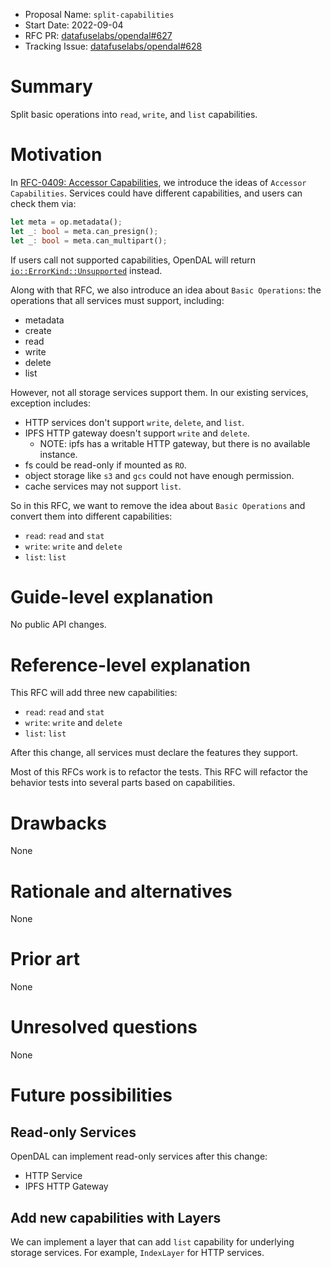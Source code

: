 - Proposal Name: `split-capabilities`
- Start Date: 2022-09-04
- RFC PR: [datafuselabs/opendal#627](https://github.com/datafuselabs/opendal/pull/627)
- Tracking Issue: [datafuselabs/opendal#628](https://github.com/datafuselabs/opendal/issues/628)

# Summary

Split basic operations into `read`, `write`, and `list` capabilities.

# Motivation

In [RFC-0409: Accessor Capabilities](./0409-accessor-capabilities.md), we introduce the ideas of `Accessor Capabilities`. Services could have different capabilities, and users can check them via:

```rust
let meta = op.metadata();
let _: bool = meta.can_presign();
let _: bool = meta.can_multipart(); 
```

If users call not supported capabilities, OpenDAL will return [`io::ErrorKind::Unsupported`](https://doc.rust-lang.org/stable/std/io/enum.ErrorKind.html#variant.Unsupported) instead.

Along with that RFC, we also introduce an idea about `Basic Operations`: the operations that all services must support, including:

- metadata
- create
- read
- write
- delete
- list

However, not all storage services support them. In our existing services, exception includes:

- HTTP services don't support `write`, `delete`, and `list`.
- IPFS HTTP gateway doesn't support `write` and `delete`.
  - NOTE: ipfs has a writable HTTP gateway, but there is no available instance.
- fs could be read-only if mounted as `RO`.
- object storage like `s3` and `gcs` could not have enough permission.
- cache services may not support `list`.

So in this RFC, we want to remove the idea about `Basic Operations` and convert them into different capabilities:

- `read`: `read` and `stat`
- `write`: `write` and `delete`
- `list`: `list`

# Guide-level explanation

No public API changes.

# Reference-level explanation

This RFC will add three new capabilities:

- `read`: `read` and `stat`
- `write`: `write` and `delete`
- `list`: `list`

After this change, all services must declare the features they support.

Most of this RFCs work is to refactor the tests. This RFC will refactor the behavior tests into several parts based on capabilities.

# Drawbacks

None

# Rationale and alternatives

None

# Prior art

None

# Unresolved questions

None

# Future possibilities

## Read-only Services

OpenDAL can implement read-only services after this change:

- HTTP Service
- IPFS HTTP Gateway

## Add new capabilities with Layers

We can implement a layer that can add `list` capability for underlying storage services. For example, `IndexLayer` for HTTP services.
